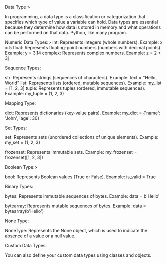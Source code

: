 Data Type >

In programming, a data type is a classification or categorization that specifies which type of value a variable can hold. Data types are essential because they determine how data is stored in memory and what operations can be performed on that data. Python, like many program.

Numeric Data Types:>
int: Represents integers (whole numbers). Example: x = 5
float: Represents floating-point numbers (numbers with decimal points). Example: y = 3.14
complex: Represents complex numbers. Example: z = 2 + 3j

Sequence Types:

str: Represents strings (sequences of characters). Example: text = "Hello, World"
list: Represents lists (ordered, mutable sequences). Example: my_list = [1, 2, 3]
tuple: Represents tuples (ordered, immutable sequences). Example: my_tuple = (1, 2, 3)

Mapping Type:

dict: Represents dictionaries (key-value pairs). Example: my_dict = {'name': 'John', 'age': 30}

Set Types:

set: Represents sets (unordered collections of unique elements). Example: my_set = {1, 2, 3}

frozenset: Represents immutable sets. Example: my_frozenset = frozenset([1, 2, 3])

Boolean Type:>

bool: Represents Boolean values (True or False). Example: is_valid = True

Binary Types:

bytes: Represents immutable sequences of bytes. Example: data = b'Hello'

bytearray: Represents mutable sequences of bytes. Example: data = bytearray(b'Hello')

None Type:

NoneType: Represents the None object, which is used to indicate the absence of a value or a null value.

Custom Data Types:

You can also define your custom data types using classes and objects.







